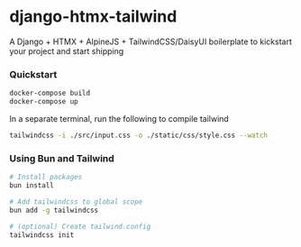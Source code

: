 # django-htmx-tailwind
A Django + HTMX + AlpineJS + TailwindCSS/DaisyUI boilerplate to kickstart your project and start shipping


### Quickstart
```sh
docker-compose build
docker-compose up
```

In a separate terminal, run the following to compile tailwind
```sh
tailwindcss -i ./src/input.css -o ./static/css/style.css --watch
```

### Using Bun and Tailwind
```sh
# Install packages
bun install

# Add tailwindcss to global scope
bun add -g tailwindcss

# (optional) Create tailwind.config
tailwindcss init 
```